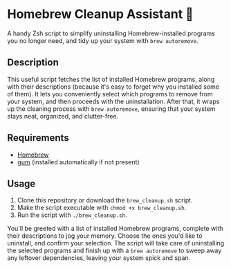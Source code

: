 # Homebrew Cleanup Assistant 🧹

A handy Zsh script to simplify uninstalling Homebrew-installed programs you no longer need, and tidy up your system with `brew autoremove`.

## Description

This useful script fetches the list of installed Homebrew programs, along with their descriptions (because it's easy to forget why you installed some of them). It lets you conveniently select which programs to remove from your system, and then proceeds with the uninstallation. After that, it wraps up the cleaning process with `brew autoremove`, ensuring that your system stays neat, organized, and clutter-free.

## Requirements

- [Homebrew](https://brew.sh)
- [gum](https://github.com/defunkt/gum) (installed automatically if not present)

## Usage

1. Clone this repository or download the `brew_cleanup.sh` script.
2. Make the script executable with `chmod +x brew_cleanup.sh`.
3. Run the script with `./brew_cleanup.sh`.

You'll be greeted with a list of installed Homebrew programs, complete with their descriptions to jog your memory. Choose the ones you'd like to uninstall, and confirm your selection. The script will take care of uninstalling the selected programs and finish up with a `brew autoremove` to sweep away any leftover dependencies, leaving your system spick and span.
